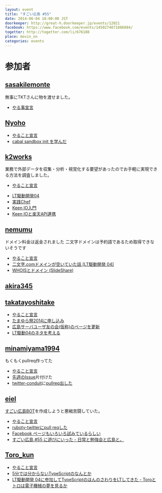 ```yaml
---
layout: event
title: "すごい広島 #55"
date: 2014-06-04 18:00:00 JST
doorkeeper: http://great-h.doorkeeper.jp/events/12021
facebook: https://www.facebook.com/events/1450274871886884/
togetter: http://togetter.com/li/676188
place: movin_on
categories: events
---
```


# 参加者


## [sasakilemonte](https://github.com/sasakilemonte)

無事にTKTさんに物を渡せました。

* [やる事宣言](https://github.com/great-h/great-h.github.io/issues/983)

## [Nyoho](http://nyoho.jp/)

* [やること宣言](https://github.com/great-h/great-h.github.io/issues/980)
* [cabal sandbox init を学んだ](http://coldwa.st/e/blog/2013-08-20-Cabal-sandbox.html)


## [k2works](https://github.com/k2works)

業務で外部データを収集・分析・視覚化する要望があったのでお手軽に実現できる方法を調査しました。

* [やること宣言](https://github.com/great-h/great-h.github.io/issues/982)
+ [LT駆動開発04](http://www.slideshare.net/kakimomokuri/ss-35629403)
+ [実践Chef](https://github.com/k2works/chef_practice/tree/wip)
+ [Keen IO入門](https://github.com/k2works/keenio_introduction)
+ [Keen IOと楽天API連携](https://github.com/k2works/keenio_rakuten_api)

## [nemumu](https://github.com/nemumu)

ドメイン料金は返金されました
二文字ドメインは予約語であるため取得できないそうです

* [やること宣言](https://github.com/great-h/great-h.github.io/issues/978)
* [二文字.comドメインが空いていた話 [LT駆動開発 04]](http://nemumu.hateblo.jp/entry/2014/06/07/221103)
* [WHOISとドメイン (SlideShare)](http://www.slideshare.net/nemumu/whois-35597469)

## [akira345](https://github.com/akira345)


## [takatayoshitake](http://twitter.com/takatayoshitake)

* [やること宣言](https://github.com/great-h/great-h.github.io/issues/981)
* [たまゆら祭2014に申し込み](http://tamayura.info/news/1879/)
* [広島サーバユーザ友の会(仮称)のページを更新](http://server-h.github.io/)
* [LT駆動04のネタを考える](https://github.com/LTDD/Sessions/wiki/LT%E9%A7%86%E5%8B%95%E9%96%8B%E7%99%BA04)


## [minamiyama1994](https://github.com/minamiyama1994)

もくもくpullreq作ってた

* [やること宣言](https://github.com/great-h/great-h.github.io/issues/985)
* [先週のIssue](https://github.com/great-h/great-h.github.io/pull/986)片付けた
* [twitter-conduit](http://hackage.haskell.org/package/twitter-conduit)に[pullreq出した](https://github.com/himura/twitter-conduit/pull/21)

## [eiel](http://eiel.info/)

[すごい広島BOT](https://twitter.com/great_hiroshima)を作成しようと悪戦苦闘していた。

* [やること宣言](https://github.com/great-h/great-h.github.io/issues/975)
* [ruboty-twitterにpull reqした](https://github.com/r7kamura/ruboty-twitter/pull/1)
* [Facebook ページもいろいろ試みているらしい](https://www.facebook.com/great.hiroshima/posts/403232589819392)
* [すごい広島 #55 に遊びにいった - 日常と勉強会と広島と。](http://eielh-life.tumblr.com/post/87854878393/55)


## [Toro_kun](https://twitter.com/Toro_kun)

* [やること宣言](https://github.com/great-h/great-h.github.io/issues/979)
* [5分では分からないTypeScriptのなんとか](https://speakerdeck.com/torokun/ltqu-dong-kai-fa-04-5fen-dehafen-karanaitypescriptfalsenantoka)
* [LT駆動開発 04に参加してTypeScriptのほんのさわりをLTしてきた - Toroとトロは電子機械の夢を見るか](http://106n.net/toro/blog/ltdd04/)
